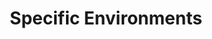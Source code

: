 ---
# Accomplishments widget.
widget: "howto"  # Widget name:  common, howto perspective, reading, cd-with-jenkins-and-docker  etc
headless: true  # This file represents a page section.
active: true  # Activate this widget? true/false
weight: 6 # Order that this section will appear.
title: "Specific Environments"
subtitle: ""

# Date format
date_format: "Jan 2006"

# Accomplishments.
#   Add/remove as many `[[item]]` blocks below as you like.
#   `title`, `organization` and `date_start` are the required parameters.
#   Leave other parameters empty if not required.
#   Begin/end multi-line descriptions with 3 quotes `"""`.
item:
smallItem: 
 - title: "Istio Service Mesh Observability with Kiali"
   summary: "itnext.io"
   linkText: ""
   linkUrl: "https://itnext.io/istio-service-mesh-observability-with-kiali-c2ded8a413c4"
   openNewWindow: 
   image: "https://res.cloudinary.com/agile-seo/image/fetch/w_62,dpr_1.0,d_blank_am8gzx.png/https%3A%2F%2Flogo.clearbit.com%2Fitnext.io%3Fsize%3D250" 
 - title: "Getting Started with Istio on Amazon EKS"
   summary: "aws.amazon.com"
   linkText: ""
   linkUrl: "https://aws.amazon.com/blogs/opensource/getting-started-istio-eks/"
   openNewWindow: 
   image: "https://res.cloudinary.com/agile-seo/image/fetch/w_62,dpr_1.0,d_blank_am8gzx.png/https%3A%2F%2Flogo.clearbit.com%2Faws.amazon.com%3Fsize%3D250" 
 - title: "Installing Istio on Google Kubernetes Engine"
   summary: "cloud.google.com"
   linkText: ""
   linkUrl: "https://cloud.google.com/kubernetes-engine/docs/tutorials/installing-istio"
   openNewWindow: 
   image: "https://res.cloudinary.com/agile-seo/image/fetch/w_62,dpr_1.0,d_blank_am8gzx.png/https%3A%2F%2Flogo.clearbit.com%2Fcloud.google.com%3Fsize%3D250" 
 - title: "Distributed Tracing with Istio in AWS"
   summary: "aspenmesh.io"
   linkText: ""
   linkUrl: "https://aspenmesh.io/2018/01/distributed-tracing-with-istio-in-aws/"
   openNewWindow: 
   image: "https://res.cloudinary.com/agile-seo/image/fetch/w_62,dpr_1.0,d_blank_am8gzx.png/https%3A%2F%2Flogo.clearbit.com%2Faspenmesh.io%3Fsize%3D250" 
---